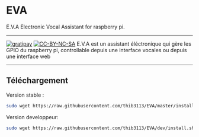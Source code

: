 EVA
===

E.V.A Electronic Vocal Assistant for raspberry pi.

---
[![gratipay](https://img.shields.io/gratipay/thib3113.svg)](https://gratipay.com/thib3113) [![CC-BY-NC-SA](https://i.creativecommons.org/l/by-nc-sa/3.0/fr/88x31.png)](https://creativecommons.org/licenses/by-nc-sa/3.0/)
E.V.A est un assistant éléctronique qui gère les GPIO du raspberry pi, controllable depuis une interface vocales ou depuis une interface web

---

Téléchargement
--------------

Version stable :

```bash
sudo wget https://raw.githubusercontent.com/thib3113/EVA/master/install.sh -O install.sh && sudo chmod +x install.sh && sudo ./install.sh -b:master
```

Version developpeur:

```bash
sudo wget https://raw.githubusercontent.com/thib3113/EVA/dev/install.sh -O install.sh && sudo chmod +x install.sh && sudo ./install.sh -b:dev
```